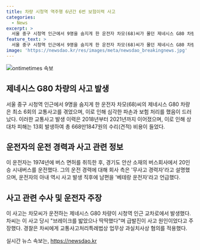```yaml
---
title: 차량 시청역 역주행 6년간 6번 보험이력 사고
categories:
  - News
excerpt: >
  서울 중구 시청역 인근에서 9명을 숨지게 한 운전자 차모(68)씨가 몰던 제네시스 G80 차량이 사실상 매년 사고가 났던 것으로 알려졌다. 지난 1일 서울 시청역 인근 교차로에서 차량이 인도로 돌진해 9명이 숨졌다. 이 사고로 9명 사망, 7명 부상 등 16명의 사상자 발생. 차씨는 급발진을 주장하고 있으며, 경찰은 업무상과실치사상 혐의로 조사 중. G80 차량은 2018년부터 2021년까지 최소 6회 교통사고로 파손돼 보험 처리, 상대차 피해 13회 발생, 수리비용은 668만1847원.
feature_text: >
  서울 중구 시청역 인근에서 9명을 숨지게 한 운전자 차모(68)씨가 몰던 제네시스 G80 차량이 사실상 매년 사고가 났던 것으로 알려졌다. 지난 1일 서울 시청역 인근 교차로에서 차량이 인도로 돌진해 9명이 숨졌다. 이 사고로 9명 사망, 7명 부상 등 16명의 사상자 발생. 차씨는 급발진을 주장하고 있으며, 경찰은 업무상과실치사상 혐의로 조사 중. G80 차량은 2018년부터 2021년까지 최소 6회 교통사고로 파손돼 보험 처리, 상대차 피해 13회 발생, 수리비용은 668만1847원.
image: 'https://newsdao.kr/res/images/meta/newsdao_breakingnews.jpg'
---
```


<p><img src="https://newsdao.kr/res/images/meta/newsdao_breakingnews.jpg" alt="ontimetimes 속보" /></p>

<h2 data-ke-size="size26">제네시스 G80 차량의 사고 발생</h2>

<p>서울 중구 시청역 인근에서 9명을 숨지게 한 운전자 차모(68)씨의 제네시스 G80 차량은 최소 6회의 교통사고를 겪었으며, 이로 인해 심각한 파손과 보험 처리를 했음이 드러났다. 이러한 교통사고 발생 이력은 2018년부터 2021년까지 이어졌으며, 이로 인해 상대차 피해는 13회 발생하여 총 668만1847원의 수리(견적) 비용이 들었다.</p>

<h2 data-ke-size="size26">운전자의 운전 경력과 사고 관련 정보</h2>

<p>이 운전자는 1974년에 버스 면허를 취득한 후, 경기도 안산 소재의 버스회사에서 20인승 시내버스를 운전했다. 그의 운전 경력에 대해 회사 측은 '무사고 경력자'라고 설명했으며, 운전자의 아내 역시 사고 발생 직후에 남편을 '베테랑 운전자'라고 언급했다.</p>

<h2 data-ke-size="size26">사고 관련 수사 및 운전자 주장</h2>

<p>이 사고는 차모씨가 운전하는 제네시스 G80 차량이 시청역 인근 교차로에서 발생했다. 차씨는 이 사고 당시 "브레이크를 밟았으나 딱딱했다"며 급발진이 사고 원인이었다고 주장했다. 경찰은 차씨에게 교통사고처리특례법상 업무상 과실치사상 혐의를 적용했다. </p>
실시간 뉴스 속보는, <a href="https://newsdao.kr" rel="dofollow">https://newsdao.kr</a>


